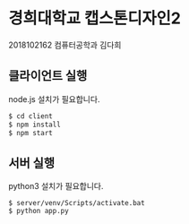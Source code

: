 # 경희대학교 캡스톤디자인2
2018102162 컴퓨터공학과 김다희

## 클라이언트 실행

node.js 설치가 필요합니다.

```bash
$ cd client
$ npm install
$ npm start
```

## 서버 실행

python3 설치가 필요합니다.

```
$ server/venv/Scripts/activate.bat
$ python app.py
```
